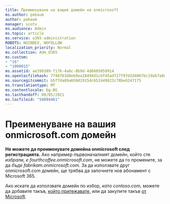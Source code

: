 ```yaml
---
title: Преименуване на вашия домейн на onmicrosoft
ms.author: pebaum
author: pebaum
manager: scotv
ms.audience: Admin
ms.topic: article
ms.service: o365-administration
ROBOTS: NOINDEX, NOFOLLOW
localization_priority: Normal
ms.collection: Adm_O365
ms.custom:
- "16"
- "1000015"
ms.assetid: ae399389-f176-4a0c-8b9d-4d6605059914
ms.openlocfilehash: 7748763d8eb9ea18494d1cbf45ad727f97d2d4067bc19ab7a8e60eeb738b668f
ms.sourcegitcommit: b5f7da89a650d2915dc652449623c78be6247175
ms.translationtype: MT
ms.contentlocale: bg-BG
ms.lasthandoff: 08/05/2021
ms.locfileid: "54094461"
---
```

# <a name="rename-your-onmicrosoftcom-domain"></a>Преименуване на вашия onmicrosoft.com домейн

 **Не можете да преименувате домейна onmicrosoft след регистрацията.** Ако например първоначалният домейн, който сте  *избрали, е fourthcoffee.onmicrosoft.com*, не можете да го промените, за да  *бъде fabrikam.onmicrosoft.com*. За да използвате друг onmicrosoft.com домейн, ще трябва да започнете нов абонамент с Microsoft 365.
  
Ако искате да използвате домейн по избор,  *като contoso.com,*  можете да добавите такъв, [който притежавате,](https://docs.microsoft.com/microsoft-365/admin/setup/add-domain) или да закупите такъв [от Microsoft](https://docs.microsoft.com/microsoft-365/admin/get-help-with-domains/buy-a-domain-name).
  